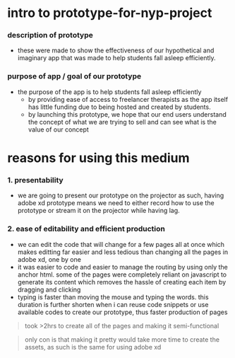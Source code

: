 # intro to prototype-for-nyp-project
### description of prototype
- these were made to show the effectiveness of our hypothetical and imaginary app that was made to help students fall asleep efficiently.
### purpose of app / goal of our prototype
- the purpose of the app is to help students fall asleep efficiently
  - by providing ease of access to freelancer therapists as the app itself has little funding due to being hosted and created by students.
  - by launching this prototype, we hope that our end users understand the concept of what we are trying to sell and can see what is the value of our concept

# reasons for using this medium
### 1. presentability
- we are going to present our prototype on the projector as such, having adobe xd prototype means we need to either record how to use the prototype or stream it on the projector while having lag.
### 2. ease of editability and efficient production
- we can edit the code that will change for a few pages all at once which makes editting far easier and less tedious than changing all the pages in adobe xd, one by one
- it was easier to code and easier to manage the routing by using only the anchor html. some of the pages were completely reliant on javascript to generate its content which removes the hassle of creating each item by dragging and clicking
- typing is faster than moving the mouse and typing the words. this duration is further shorten when i can reuse code snippets or use available codes to create our prototype, thus faster production of pages
> took >2hrs to create all of the pages and making it semi-functional

> only con is that making it pretty would take more time to create the assets, as such is the same for using adobe xd
